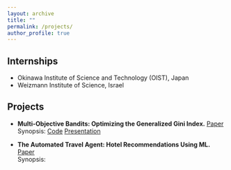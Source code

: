 ```yaml
---
layout: archive
title: ""
permalink: /projects/
author_profile: true
---
```


## Internships
* Okinawa Institute of Science and Technology (OIST), Japan
* Weizmann Institute of Science, Israel

## Projects
* **Multi-Objective Bandits: Optimizing the Generalized Gini Index.** [Paper](http://proceedings.mlr.press/v70/busa-fekete17a/busa-fekete17a.pdf) <br/>
Synopsis:
[Code]()
[Presentation]() 

* **The Automated Travel Agent: Hotel Recommendations Using ML.** [Paper](http://cs229.stanford.edu/proj2016spr/report/017.pdf) <br/>
Synopsis: